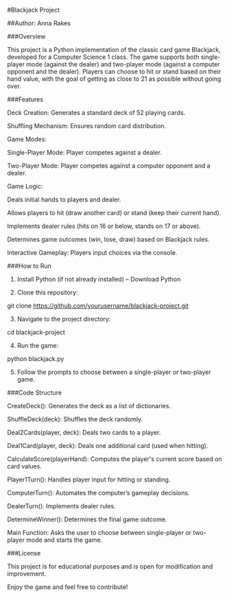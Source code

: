 #Blackjack Project

##Author: Anna Rakes

###Overview

This project is a Python implementation of the classic card game Blackjack, developed for a Computer Science 1 class. The game supports both single-player mode (against the dealer) and two-player mode (against a computer opponent and the dealer). Players can choose to hit or stand based on their hand value, with the goal of getting as close to 21 as possible without going over.

###Features

Deck Creation: Generates a standard deck of 52 playing cards.

Shuffling Mechanism: Ensures random card distribution.

Game Modes:

Single-Player Mode: Player competes against a dealer.

Two-Player Mode: Player competes against a computer opponent and a dealer.

Game Logic:

Deals initial hands to players and dealer.

Allows players to hit (draw another card) or stand (keep their current hand).

Implements dealer rules (hits on 16 or below, stands on 17 or above).

Determines game outcomes (win, lose, draw) based on Blackjack rules.

Interactive Gameplay: Players input choices via the console.

###How to Run

1. Install Python (if not already installed) – Download Python

2. Clone this repository:

git clone https://github.com/yourusername/blackjack-project.git

3. Navigate to the project directory:

cd blackjack-project

4. Run the game:

python blackjack.py

5. Follow the prompts to choose between a single-player or two-player game.

###Code Structure

CreateDeck(): Generates the deck as a list of dictionaries.

ShuffleDeck(deck): Shuffles the deck randomly.

Deal2Cards(player, deck): Deals two cards to a player.

Deal1Card(player, deck): Deals one additional card (used when hitting).

CalculateScore(playerHand): Computes the player's current score based on card values.

Player1Turn(): Handles player input for hitting or standing.

ComputerTurn(): Automates the computer’s gameplay decisions.

DealerTurn(): Implements dealer rules.

DetermineWinner(): Determines the final game outcome.

Main Function: Asks the user to choose between single-player or two-player mode and starts the game.


###License

This project is for educational purposes and is open for modification and improvement.

Enjoy the game and feel free to contribute!
